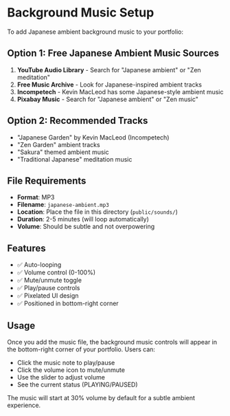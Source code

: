 # Background Music Setup

To add Japanese ambient background music to your portfolio:

## Option 1: Free Japanese Ambient Music Sources
1. **YouTube Audio Library** - Search for "Japanese ambient" or "Zen meditation"
2. **Free Music Archive** - Look for Japanese-inspired ambient tracks
3. **Incompetech** - Kevin MacLeod has some Japanese-style ambient music
4. **Pixabay Music** - Search for "Japanese ambient" or "Zen music"

## Option 2: Recommended Tracks
- "Japanese Garden" by Kevin MacLeod (Incompetech)
- "Zen Garden" ambient tracks
- "Sakura" themed ambient music
- "Traditional Japanese" meditation music

## File Requirements
- **Format**: MP3
- **Filename**: `japanese-ambient.mp3`
- **Location**: Place the file in this directory (`public/sounds/`)
- **Duration**: 2-5 minutes (will loop automatically)
- **Volume**: Should be subtle and not overpowering

## Features
- ✅ Auto-looping
- ✅ Volume control (0-100%)
- ✅ Mute/unmute toggle
- ✅ Play/pause controls
- ✅ Pixelated UI design
- ✅ Positioned in bottom-right corner

## Usage
Once you add the music file, the background music controls will appear in the bottom-right corner of your portfolio. Users can:
- Click the music note to play/pause
- Click the volume icon to mute/unmute
- Use the slider to adjust volume
- See the current status (PLAYING/PAUSED)

The music will start at 30% volume by default for a subtle ambient experience.